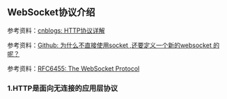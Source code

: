 ## WebSocket协议介绍

参考资料：[cnblogs: HTTP协议详解](https://www.cnblogs.com/li0803/archive/2008/11/03/1324746.html)

参考资料：[Github: 为什么不直接使用socket ,还要定义一个新的websocket 的呢？](https://github.com/onlyliuxin/coding2017/issues/497)

参考资料：[RFC6455: The WebSocket Protocol](https://tools.ietf.org/html/rfc6455)

### 1.HTTP是面向无连接的应用层协议